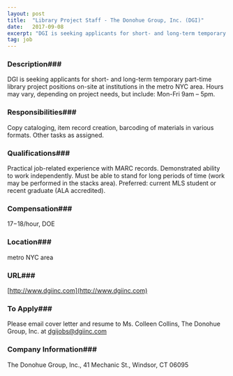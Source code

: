 ```yaml
---
layout: post
title:  "Library Project Staff - The Donohue Group, Inc. (DGI)"
date:   2017-09-08
excerpt: "DGI is seeking applicants for short- and long-term temporary part-time library project positions on-site at institutions in the metro NYC area. Hours may vary, depending on project needs, but include: Mon-Fri 9am – 5pm. "
tag: job
---
```


### Description###

DGI is seeking applicants for short- and long-term temporary part-time library project positions on-site at institutions in the metro NYC area. Hours may vary, depending on project needs, but include: Mon-Fri 9am – 5pm. 


### Responsibilities###

Copy cataloging, item record creation, barcoding of materials in various formats. Other tasks as assigned.


### Qualifications###

Practical job-related experience with MARC records. Demonstrated ability to work independently. Must be able to stand for long periods of time (work may be performed in the stacks area). Preferred: current MLS student or recent graduate (ALA accredited).


### Compensation###

$17-$18/hour, DOE


### Location###

metro NYC area


### URL###

[http://www.dgiinc.com](http://www.dgiinc.com)

### To Apply###

Please email cover letter and resume to Ms. Colleen Collins, The Donohue Group, Inc. at dgijobs@dgiinc.com


### Company Information###

The Donohue Group, Inc., 41 Mechanic St., Windsor, CT 06095




